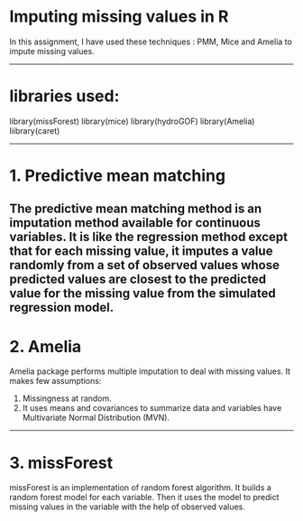 # Imputing missing values in R

In this assignment, I have used these techniques : PMM, Mice and Amelia to impute missing values.

-----

# libraries used: 
library(missForest)
library(mice)
library(hydroGOF)
library(Amelia)
liibrary(caret)


--------

# 1. Predictive mean matching
The predictive mean matching method is an imputation method available for continuous variables. It is like the regression method except that for each missing value, it imputes a value randomly from a set of observed values whose predicted values are closest to the predicted value for the missing value from the simulated regression model.
-------
# 2. Amelia 
Amelia package performs multiple imputation to deal with missing values. 
It makes few assumptions:
1.	Missingness at random.
2.	It uses means and covariances to summarize data and variables have Multivariate Normal Distribution (MVN).


-------

# 3. missForest
 missForest is an implementation of random forest algorithm.  It builds a random forest model for each variable. Then it uses the model to predict missing values in the variable with the help of observed values.
